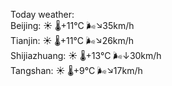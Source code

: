 Today weather:  
Beijing: ☀️ 🌡️+11°C 🌬️↘35km/h  
Tianjin: ☀️ 🌡️+11°C 🌬️↘26km/h  
Shijiazhuang: ☀️ 🌡️+13°C 🌬️↓30km/h  
Tangshan: ☀️ 🌡️+9°C 🌬️↘17km/h  
